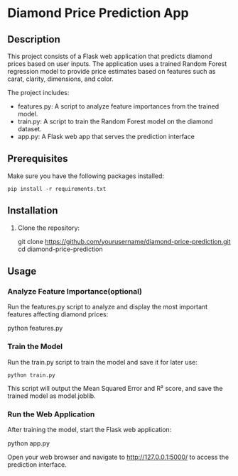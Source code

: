 # Diamond Price Prediction App

## Description

This project consists of a Flask web application that predicts diamond prices based on user inputs. The application uses a trained Random Forest regression model to provide price estimates based on features such as carat, clarity, dimensions, and color.

The project includes:
- features.py: A script to analyze feature importances from the trained model.
- train.py: A script to train the Random Forest model on the diamond dataset.
- app.py: A Flask web app that serves the prediction interface

## Prerequisites

Make sure you have the following packages installed:

```
pip install -r requirements.txt
```

## Installation

1. Clone the repository:

   git clone https://github.com/yourusername/diamond-price-prediction.git
   cd diamond-price-prediction

## Usage

### Analyze Feature Importance(optional)

Run the features.py script to analyze and display the most important features affecting diamond prices:

python features.py

### Train the Model

Run the train.py script to train the model and save it for later use:

```python train.py```

This script will output the Mean Squared Error and R² score, and save the trained model as model.joblib.

### Run the Web Application

After training the model, start the Flask web application:

python app.py

Open your web browser and navigate to http://127.0.0.1:5000/ to access the prediction interface.
